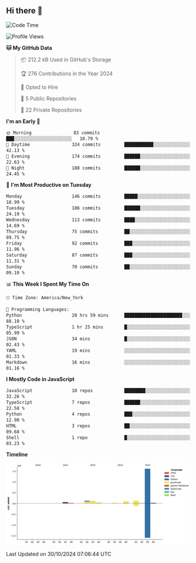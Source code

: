## Hi there 👋

<!--START_SECTION:waka-->
![Code Time](http://img.shields.io/badge/Code%20Time-88%20hrs%2053%20mins-blue)

![Profile Views](http://img.shields.io/badge/Profile%20Views-54-blue)

**🐱 My GitHub Data** 

> 📦 212.2 kB Used in GitHub's Storage 
 > 
> 🏆 276 Contributions in the Year 2024
 > 
> 💼 Opted to Hire
 > 
> 📜 5 Public Repositories 
 > 
> 🔑 22 Private Repositories 
 > 
**I'm an Early 🐤** 

```text
🌞 Morning                83 commits          ███░░░░░░░░░░░░░░░░░░░░░░   10.79 % 
🌆 Daytime                324 commits         ███████████░░░░░░░░░░░░░░   42.13 % 
🌃 Evening                174 commits         ██████░░░░░░░░░░░░░░░░░░░   22.63 % 
🌙 Night                  188 commits         ██████░░░░░░░░░░░░░░░░░░░   24.45 % 
```
📅 **I'm Most Productive on Tuesday** 

```text
Monday                   146 commits         █████░░░░░░░░░░░░░░░░░░░░   18.99 % 
Tuesday                  186 commits         ██████░░░░░░░░░░░░░░░░░░░   24.19 % 
Wednesday                113 commits         ████░░░░░░░░░░░░░░░░░░░░░   14.69 % 
Thursday                 75 commits          ██░░░░░░░░░░░░░░░░░░░░░░░   09.75 % 
Friday                   92 commits          ███░░░░░░░░░░░░░░░░░░░░░░   11.96 % 
Saturday                 87 commits          ███░░░░░░░░░░░░░░░░░░░░░░   11.31 % 
Sunday                   70 commits          ██░░░░░░░░░░░░░░░░░░░░░░░   09.10 % 
```


📊 **This Week I Spent My Time On** 

```text
🕑︎ Time Zone: America/New_York

💬 Programming Languages: 
Python                   20 hrs 59 mins      ██████████████████████░░░   88.10 % 
TypeScript               1 hr 25 mins        █░░░░░░░░░░░░░░░░░░░░░░░░   05.99 % 
JSON                     34 mins             █░░░░░░░░░░░░░░░░░░░░░░░░   02.43 % 
YAML                     19 mins             ░░░░░░░░░░░░░░░░░░░░░░░░░   01.33 % 
Markdown                 16 mins             ░░░░░░░░░░░░░░░░░░░░░░░░░   01.16 % 
```

**I Mostly Code in JavaScript** 

```text
JavaScript               10 repos            ████████░░░░░░░░░░░░░░░░░   32.26 % 
TypeScript               7 repos             ██████░░░░░░░░░░░░░░░░░░░   22.58 % 
Python                   4 repos             ███░░░░░░░░░░░░░░░░░░░░░░   12.90 % 
HTML                     3 repos             ██░░░░░░░░░░░░░░░░░░░░░░░   09.68 % 
Shell                    1 repo              █░░░░░░░░░░░░░░░░░░░░░░░░   03.23 % 
```



**Timeline**

![Lines of Code chart](https://raw.githubusercontent.com/dikshithvishnu/dikshithvishnu/main/assets/bar_graph.png)


 Last Updated on 30/10/2024 07:06:44 UTC
<!--END_SECTION:waka-->
